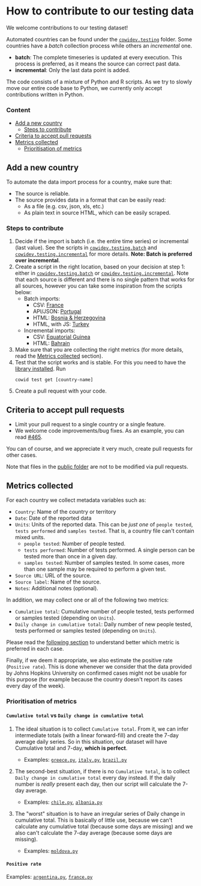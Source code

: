 # How to contribute to our testing data

We welcome contributions to our testing dataset! 

Automated countries can be found under the [`cowidev.testing`](https://github.com/owid/covid-19-data/blob/master/scripts/src/cowidev/testing) folder. Some countries have a _batch_ collection process while others an _incremental_ one.

- **batch**: The complete timeseries is updated at every execution. This process is preferred, as it means the source can correct past data.
- **incremental**: Only the last data point is added. 

The code consists of a mixture of Python and R scripts. As we try to slowly move our entire code base to Python, we currently only accept contributions written in Python.

### Content
- [Add a new country](#add-a-new-country)
    - [Steps to contribute](#steps-to-contribute)
- [Criteria to accept pull requests](#criteria-to-accept-pull-requests)
- [Metrics collected](#metrics-collected)
    - [Prioritisation of metrics](#prioritisation-of-metrics)

## Add a new country
To automate the data import process for a country, make sure that:
- The source is reliable.
- The source provides data in a format that can be easily read:
    - As a file (e.g. csv, json, xls, etc.)
    - As plain text in source HTML, which can be easily scraped.

### Steps to contribute
1. Decide if the import is batch (i.e. the entire time series) or incremental (last value). See the scripts in
   [`cowidev.testing.batch`](https://github.com/owid/covid-19-data/blob/master/scripts/src/cowidev/testing/batch) and [`cowidev.testing.incremental`](https://github.com/owid/covid-19-data/blob/master/scripts/src/cowidev/testing/incremental) for more details. **Note: Batch is preferred over incremental**.
2. Create a script in the right location, based on your decision at step 1: either in [`cowidev.testing.batch`](https://github.com/owid/covid-19-data/blob/master/scripts/src/cowidev/testing/batch) or
   [`cowidev.testing.incremental`](https://github.com/owid/covid-19-data/blob/master/scripts/src/cowidev/testing/incremental). Note that each source is different and there is no single pattern that works for all sources, however you can take some inspiration from the scripts below:
    - Batch imports:
        - CSV: [France](https://github.com/owid/covid-19-data/blob/master/scripts/src/cowidev/testing/batch/france.py)
        - API/JSON: [Portugal](https://github.com/owid/covid-19-data/blob/master/scripts/src/cowidev/testing/batch/portugal.py)
        - HTML: [Bosnia & Herzegovina](https://github.com/owid/covid-19-data/blob/master/scripts/src/cowidev/testing/batch/bosnia_herzegovina.py)
        - HTML, with JS: [Turkey](https://github.com/owid/covid-19-data/blob/master/scripts/src/cowidev/testing/batch/turkey.py)
    - Incremental imports:
        - CSV: [Equatorial Guinea](https://github.com/owid/covid-19-data/blob/master/scripts/src/cowidev/testing/incremental/equatorial_guinea.py)
        - HTML: [Bahrain](https://github.com/owid/covid-19-data/blob/master/scripts/src/cowidev/testing/incremental/bahrain.py)
3. Make sure that you are collecting the right metrics (for more details, read the [Metrics collected](#metrics-collected) section).
4. Test that the script works and is stable. For this you need to have the [library
   installed](environment). Run
    ```
    cowid test get [country-name]
    ``` 
5. Create a pull request with your code.


## Criteria to accept pull requests
- Limit your pull request to a single country or a single feature.
- We welcome code improvements/bug fixes. As an example, you can read [#465](https://github.com/owid/covid-19-data/pull/465).

You can of course, and we appreciate it very much, create pull requests for other cases.

Note that files in the [public folder](https://github.com/owid/covid-19-data/tree/master/public) are not to be modified via
pull requests.

## Metrics collected
For each country we collect metadata variables such as:

- `Country`: Name of the country or territory
- `Date`: Date of the reported data
- `Units`: Units of the reported data. This can be _just one_ of `people tested`, `tests performed` and `samples tested`. That is, a country file can't contain  mixed units.
    - `people tested`: Number of people tested.
    - `tests performed`: Number of tests performed. A single person can be tested more than once in a given day.
    - `samples tested`: Number of samples tested. In some cases, more than one sample may be required to
      perform a given test.
- `Source URL`: URL of the source.
- `Source label`: Name of the source.
- `Notes`: Additional notes (optional).

In addition, we may collect one or all of the following two metrics:

- `Cumulative total`: Cumulative number of people tested, tests performed or samples tested (depending on `Units`).
- `Daily change in cumulative total`: Daily number of new people tested, tests performed or samples tested (depending
  on `Units`).

Please read the [following section](#prioritisation-of-metrics)  to understand better which metric is preferred in each case.	 
 
Finally, if we deem it appropriate, we also estimate the positive rate (`Positive rate`). This is done whenever we
consider that the data provided by Johns Hopkins University on confirmed cases might not be usable for this purpose (for example because the country doesn't report its cases every day of the week).

### Prioritisation of metrics

#### `Cumulative total` vs `Daily change in cumulative total`
1. The ideal situation is to collect `Cumulative total`. From it, we can infer intermediate totals (with a linear
   forward-fill) and create the 7-day average daily series. So in this situation, our dataset will have Cumulative total
   and 7-day, **which is perfect**.
    
    - Examples: [`greece.py`](https://github.com/owid/covid-19-data/blob/master/scripts/src/cowidev/testing/incremental/greece.py), [`italy.py`](https://github.com/owid/covid-19-data/blob/master/scripts/src/cowidev/testing/batch/italy.py), [`brazil.py`](https://github.com/owid/covid-19-data/blob/master/scripts/src/cowidev/testing/batch/brazil.py)
2. The second-best situation, if there is no `Cumulative total`, is to collect `Daily change in cumulative total` every
   day instead. If the daily number is _really_ present each day, then our script will calculate the 7-day average.

   - Examples: [`chile.py`](https://github.com/owid/covid-19-data/blob/master/scripts/src/cowidev/testing/batch/chile.py), [`albania.py`](https://github.com/owid/covid-19-data/blob/master/scripts/src/cowidev/testing/incremental/albania.py)
3. The "worst" situation is to have an irregular series of Daily change in cumulative total. This is basically of little
   use, because we can't calculate any cumulative total (because some days are missing) and we also can't calculate the
   7-day average (because some days are missing).
   
   - Examples: [`moldova.py`](https://github.com/owid/covid-19-data/blob/master/scripts/src/cowidev/testing/incremental/moldova.py)

#### `Positive rate`
Examples: [`argentina.py`](https://github.com/owid/covid-19-data/blob/master/scripts/src/cowidev/testing/batch/argentina.py), [`france.py`](https://github.com/owid/covid-19-data/blob/master/scripts/src/cowidev/testing/batch/france.py)
